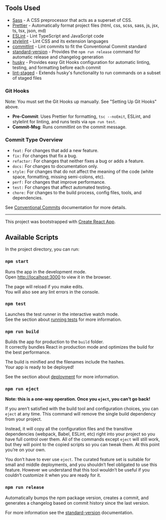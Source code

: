 ## Tools Used

- [Sass](https://sass-lang.com/) - A CSS preprocessor that acts as a superset of CSS.
- [Prettier](https://prettier.io/) - Automatically format project files (html, css, scss, sass, js, jsx, ts, tsx, json, md)
- [ESLint](https://eslint.org/) - Lint TypeScript and JavaScript code
- [stylelint](https://stylelint.io/) - Lint CSS and its extension languages
- [commitlint](https://commitlint.js.org/#/) - Lint commits to fit the Conventional Commit standard
- [standard-version](https://github.com/conventional-changelog/standard-version) - Provides the `npm run release` command for automatic release and changelog generation
- [husky](https://github.com/typicode/husky) - Provides easy Git Hooks configuration for automatic linting, testing, and formatting before each commit
- [lint-staged](https://github.com/okonet/lint-staged) - Extends husky's functionality to run commands on a subset of staged files

### Git Hooks

Note: You must set the Git Hooks up manually. See "Setting Up Git Hooks" above.

- **Pre-Commit**: Uses Prettier for formatting, `tsc --noEmit`, ESLint, and stylelint for linting, and runs tests via `npm run test`.
- **Commit-Msg**: Runs commitlint on the commit message.

### Commit Type Overview

- `feat:` For changes that add a new feature.
- `fix:` For changes that fix a bug.
- `refactor:` For changes that neither fixes a bug or adds a feature.
- `docs:` For changes to documentation only.
- `style:` For changes that do not affect the meaning of the code (white space, formatting, missing semi-colons, etc).
- `perf:` For changes that improve performance.
- `test:` For changes that affect automated testing.
- `chore:` For changes to the build process, config files, tools, and dependencies.

See [Conventional Commits](https://www.conventionalcommits.org/en/v1.0.0/) documentation for more details.

---

This project was bootstrapped with [Create React App](https://github.com/facebook/create-react-app).

## Available Scripts

In the project directory, you can run:

### `npm start`

Runs the app in the development mode.<br />
Open [http://localhost:3000](http://localhost:3000) to view it in the browser.

The page will reload if you make edits.<br />
You will also see any lint errors in the console.

### `npm test`

Launches the test runner in the interactive watch mode.<br />
See the section about [running tests](https://facebook.github.io/create-react-app/docs/running-tests) for more information.

### `npm run build`

Builds the app for production to the `build` folder.<br />
It correctly bundles React in production mode and optimizes the build for the best performance.

The build is minified and the filenames include the hashes.<br />
Your app is ready to be deployed!

See the section about [deployment](https://facebook.github.io/create-react-app/docs/deployment) for more information.

### `npm run eject`

**Note: this is a one-way operation. Once you `eject`, you can’t go back!**

If you aren’t satisfied with the build tool and configuration choices, you can `eject` at any time. This command will remove the single build dependency from your project.

Instead, it will copy all the configuration files and the transitive dependencies (webpack, Babel, ESLint, etc) right into your project so you have full control over them. All of the commands except `eject` will still work, but they will point to the copied scripts so you can tweak them. At this point you’re on your own.

You don’t have to ever use `eject`. The curated feature set is suitable for small and middle deployments, and you shouldn’t feel obligated to use this feature. However we understand that this tool wouldn’t be useful if you couldn’t customize it when you are ready for it.

### `npm run release`

Automatically bumps the npm package version, creates a commit, and generates a changelog based on commit history since the last version.

For more information see the [standard-version](https://github.com/conventional-changelog/standard-version) documentation.
